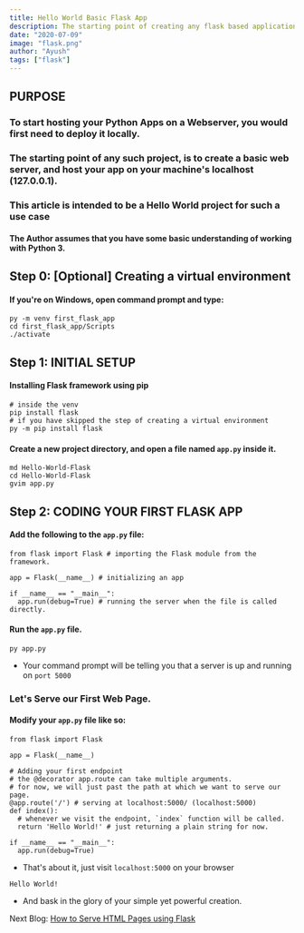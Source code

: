 ```yaml
---
title: Hello World Basic Flask App
description: The starting point of creating any flask based application in the easiest way possible.
date: "2020-07-09"
image: "flask.png"
author: "Ayush"
tags: ["flask"]
---
```


## PURPOSE
### To start hosting your Python Apps on a Webserver, you would first need to deploy it locally.
### The starting point of any such project, is to create a basic web server, and host your app on your machine's localhost (127.0.0.1).
### This article is intended to be a Hello World project for such a use case

#### The Author assumes that you have some basic understanding of working with Python 3.

## Step 0: [Optional] Creating a virtual environment

#### If you're on Windows, open command prompt and type:
```
py -m venv first_flask_app
cd first_flask_app/Scripts
./activate
```

## Step 1: INITIAL SETUP
#### Installing Flask framework using pip
```
# inside the venv
pip install flask
# if you have skipped the step of creating a virtual environment
py -m pip install flask
```

#### Create a new project directory, and open a file named `app.py` inside it.
```
md Hello-World-Flask
cd Hello-World-Flask
gvim app.py
```

## Step 2: CODING YOUR FIRST FLASK APP

#### Add the following to the `app.py` file:
```
from flask import Flask # importing the Flask module from the framework.

app = Flask(__name__) # initializing an app

if __name__ == "__main__":
  app.run(debug=True) # running the server when the file is called directly.
```

#### Run the `app.py` file.
```
py app.py
```
- Your command prompt will be telling you that a server is up and running on `port 5000`

### Let's Serve our First Web Page.

#### Modify your `app.py` file like so:

```
from flask import Flask

app = Flask(__name__)

# Adding your first endpoint
# the @decorator app.route can take multiple arguments.
# for now, we will just past the path at which we want to serve our page.
@app.route('/') # serving at localhost:5000/ (localhost:5000)
def index():
  # whenever we visit the endpoint, `index` function will be called.
  return 'Hello World!' # just returning a plain string for now.

if __name__ == "__main__":
  app.run(debug=True)
```

- That's about it, just visit `localhost:5000` on your browser
```
Hello World!
```
- And bask in the glory of your simple yet powerful creation.

Next Blog: [How to Serve HTML Pages using Flask](https://ayush-blog.netlify.app/Flask/02-Basic-HTML-Integration-with-Flask/)
